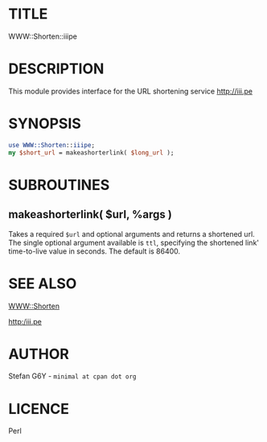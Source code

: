 # TITLE

WWW::Shorten::iiipe

# DESCRIPTION

This module provides interface for the URL shortening service http://iii.pe

# SYNOPSIS

```perl
use WWW::Shorten::iiipe;
my $short_url = makeashorterlink( $long_url );
```

# SUBROUTINES

## makeashorterlink( $url, %args )

Takes a required `$url` and optional arguments and returns a shortened url.
The single optional argument available is `ttl`, specifying the shortened
link' time-to-live value in seconds. The default is 86400.

# SEE ALSO

[WWW::Shorten](https://metacpan.org/pod/WWW::Shorten)

[http:/iii.pe](http:/iii.pe)

# AUTHOR

Stefan G6Y - `minimal at cpan dot org`

# LICENCE

Perl
